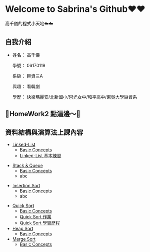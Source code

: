# Welcome to Sabrina's Github❤️❤️

   高千儀的程式小天地☁️☁️
## 自我介紹
* 姓名： 高千儀
 
  學號： 06170119
 
  系級： 巨資三A
  
  興趣： 看韓劇
  
  學歷： 快樂瑪麗安/北新國小/崇光女中/和平高中/東吳大學巨資系

## 🌟HomeWork2 點這邊～🌟

## 資料結構與演算法上課內容
* [Linked-List](https://github.com/Sabrina8198/Sabrina/tree/master/Linked-List)
  * [Basic Concepts](https://github.com/Sabrina8198/Sabrina/blob/master/Linked-List/Basic%20Concept.pdf)
  * [Linked-List 基本練習](https://github.com/Sabrina8198/Sabrina/blob/master/Linked-List/Linked%20List(Basic%20Practice)1.ipynb)
- [Stack & Queue](https://github.com/Sabrina8198/Sabrina/tree/master/Stack%20%26%20Queue)
  - [Basic Concepts](https://github.com/Sabrina8198/Sabrina/blob/master/Stack%20%26%20Queue/Basic%20Concept.pdf)
  - abc
* [Insertion Sort](https://github.com/Sabrina8198/Sabrina/tree/master/Insertion%20Sort)
  * [Basic Concepts](https://github.com/Sabrina8198/Sabrina/blob/master/Insertion%20Sort/Basic%20Concept.pdf)
  * abc
- [Quick Sort](https://github.com/Sabrina8198/Sabrina/tree/master/Quick%20Sort)
  - [Basic Concepts](https://github.com/Sabrina8198/Sabrina/blob/master/Quick%20Sort/Basic%20concept.pdf)
  - [Quick Sort 作業](https://github.com/Sabrina8198/Sabrina/blob/master/Quick%20Sort/Quick%20Sort%20HW.ipynb)
  - [Quick Sort 學習歷程](https://github.com/Sabrina8198/Sabrina/blob/master/Quick%20Sort/QuickSort作業.pdf)
- [Heap Sort](https://github.com/Sabrina8198/Sabrina/tree/master/Heap%20Sort)
  - [Basic Concepts](https://github.com/Sabrina8198/Sabrina/blob/master/Heap%20Sort/Basic%20Concept.pdf)
- [Merge Sort](https://github.com/Sabrina8198/Sabrina/tree/master/Merge%20Sort)
  - [Basic Concepts](https://github.com/Sabrina8198/Sabrina/blob/master/Merge%20Sort/Merge%20Sort%20Basic%20Concept.pdf)

